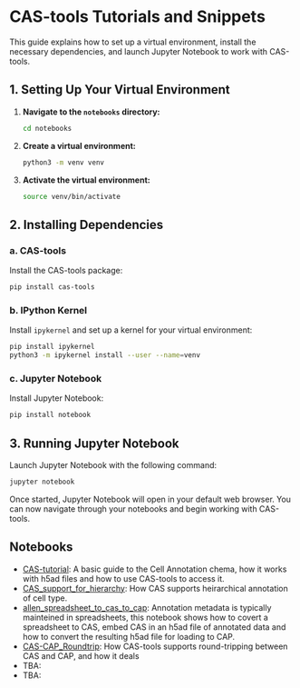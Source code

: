 # CAS-tools Tutorials and Snippets

This guide explains how to set up a virtual environment, install the necessary dependencies, and launch Jupyter Notebook to work with CAS-tools.

## 1. Setting Up Your Virtual Environment

1. **Navigate to the `notebooks` directory:**

    ```bash
    cd notebooks
    ```

2. **Create a virtual environment:**

    ```bash
    python3 -m venv venv
    ```

3. **Activate the virtual environment:**

    ```bash
    source venv/bin/activate
    ```

## 2. Installing Dependencies

### a. CAS-tools

Install the CAS-tools package:

```bash
pip install cas-tools
```

### b. IPython Kernel

Install `ipykernel` and set up a kernel for your virtual environment:

```bash
pip install ipykernel
python3 -m ipykernel install --user --name=venv
```

### c. Jupyter Notebook

Install Jupyter Notebook:

```bash
pip install notebook
```

## 3. Running Jupyter Notebook

Launch Jupyter Notebook with the following command:

```bash
jupyter notebook
```

Once started, Jupyter Notebook will open in your default web browser. You can now navigate through your notebooks and begin working with CAS-tools.

## Notebooks

* [CAS-tutorial](CAS-tutorial.ipynb):  A basic guide to the Cell Annotation chema, how it works with h5ad files and how to use CAS-tools to access it.
* [CAS_support_for_hierarchy](CAS_support_for_hierarchy.ipynb):  How CAS supports heirarchical annotation of cell type.
* [allen_spreadsheet_to_cas_to_cap]([allen_spreadsheet_to_cas_to_cap.ipynb): Annotation metadata is typically mainteined in spreadsheets, this notebook shows how to covert a spreadsheet to CAS, embed CAS in an h5ad file of annotated data and how to convert the resulting h5ad file for loading to CAP.
* [CAS-CAP_Roundtrip](CAS-CAP_Roundtrip.ipynb): How CAS-tools supports round-tripping between CAS and CAP, and how it deals
* TBA: 
* TBA: 